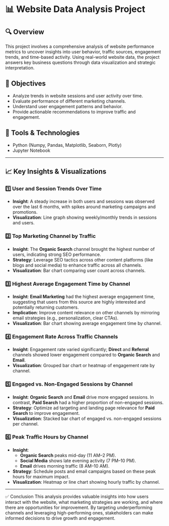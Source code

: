 
# 📊 Website Data Analysis Project

## 🔍 Overview

This project involves a comprehensive analysis of website performance metrics to uncover insights into user behavior, traffic sources, engagement trends, and time-based activity. Using real-world website data, the project answers key business questions through data visualization and strategic interpretation.

## 🎯 Objectives

- Analyze trends in website sessions and user activity over time.
- Evaluate performance of different marketing channels.
- Understand user engagement patterns and behavior.
- Provide actionable recommendations to improve traffic and engagement.

## 🧰 Tools & Technologies

- Python (Numpy, Pandas, Matplotlib, Seaborn, Plotly)
- Jupyter Notebook
---

## 📈 Key Insights & Visualizations

### 1️⃣ User and Session Trends Over Time
- **Insight**: A steady increase in both users and sessions was observed over the last 6 months, with spikes around marketing campaigns and promotions.
- **Visualization**: Line graph showing weekly/monthly trends in sessions and users.

### 2️⃣ Top Marketing Channel by Traffic
- **Insight**: The **Organic Search** channel brought the highest number of users, indicating strong SEO performance.
- **Strategy**: Leverage SEO tactics across other content platforms (like blogs and social media) to enhance traffic across all channels.
- **Visualization**: Bar chart comparing user count across channels.

### 3️⃣ Highest Average Engagement Time by Channel
- **Insight**: **Email Marketing** had the highest average engagement time, suggesting that users from this source are highly interested and potentially returning customers.
- **Implication**: Improve content relevance on other channels by mirroring email strategies (e.g., personalization, clear CTAs).
- **Visualization**: Bar chart showing average engagement time by channel.

### 4️⃣ Engagement Rate Across Traffic Channels
- **Insight**: Engagement rate varied significantly; **Direct** and **Referral** channels showed lower engagement compared to **Organic Search** and **Email**.
- **Visualization**: Grouped bar chart or heatmap of engagement rate by channel.

### 5️⃣ Engaged vs. Non-Engaged Sessions by Channel
- **Insight**: **Organic Search** and **Email** drive more engaged sessions. In contrast, **Paid Search** had a higher proportion of non-engaged sessions.
- **Strategy**: Optimize ad targeting and landing page relevance for **Paid Search** to improve engagement.
- **Visualization**: Stacked bar chart of engaged vs. non-engaged sessions per channel.

### 6️⃣ Peak Traffic Hours by Channel
- **Insight**:
  - **Organic Search** peaks mid-day (11 AM–2 PM).
  - **Social Media** shows late evening activity (7 PM–10 PM).
  - **Email** drives morning traffic (8 AM–10 AM).
- **Strategy**: Schedule posts and email campaigns based on these peak hours for maximum impact.
- **Visualization**: Heatmap or line chart showing hourly traffic by channel.

---


✅ Conclusion
This analysis provides valuable insights into how users interact with the website, what marketing strategies are working, and where there are opportunities for improvement. By targeting underperforming channels and leveraging high-performing ones, stakeholders can make informed decisions to drive growth and engagement.

